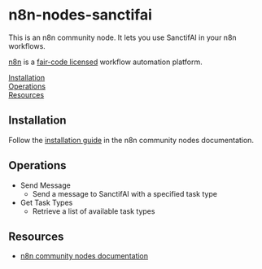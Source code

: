 # n8n-nodes-sanctifai

This is an n8n community node. It lets you use SanctifAI in your n8n workflows.

[n8n](https://n8n.io/) is a [fair-code licensed](https://docs.n8n.io/reference/license/) workflow automation platform.

[Installation](#installation)  
[Operations](#operations)  
[Resources](#resources)  

## Installation

Follow the [installation guide](https://docs.n8n.io/integrations/community-nodes/installation/) in the n8n community nodes documentation.

## Operations

- Send Message
  - Send a message to SanctifAI with a specified task type
- Get Task Types
  - Retrieve a list of available task types

## Resources

* [n8n community nodes documentation](https://docs.n8n.io/integrations/community-nodes/)
